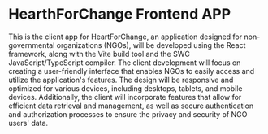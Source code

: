 # HearthForChange Frontend APP

This is the client app for HeartForChange, an application designed for non-governmental organizations (NGOs), will be developed using the React framework, along with the Vite build tool and the SWC JavaScript/TypeScript compiler. The client development will focus on creating a user-friendly interface that enables NGOs to easily access and utilize the application's features. The design will be responsive and optimized for various devices, including desktops, tablets, and mobile devices. Additionally, the client will incorporate features that allow for efficient data retrieval and management, as well as secure authentication and authorization processes to ensure the privacy and security of NGO users' data.